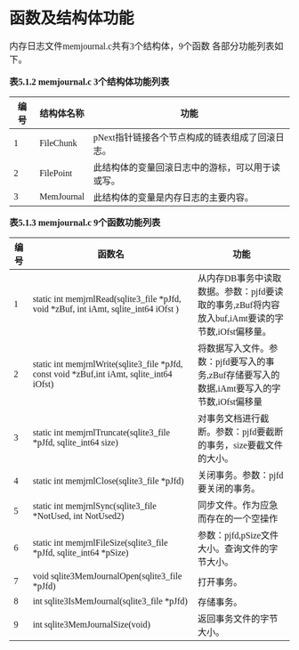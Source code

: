 # 函数及结构体功能
<font face="微软雅黑" size="3px">

内存日志文件memjournal.c共有3个结构体，9个函数
各部分功能列表如下。

**表5.1.2 memjournal.c 3个结构体功能列表**

|编号|结构体名称|功能
| -- | -- | -- |
|1|FileChunk|pNext指针链接各个节点构成的链表组成了回滚日志。
|2|FilePoint|此结构体的变量回滚日志中的游标，可以用于读或写。
|3|MemJournal|此结构体的变量是内存日志的主要内容。

**表5.1.3 memjournal.c 9个函数功能列表**

|编号|函数名|功能
| -- | -- | -- |
|1|static int memjrnlRead(sqlite3_file *pJfd, void *zBuf, int iAmt, sqlite_int64 iOfst )|从内存DB事务中读取数据。参数：pjfd要读取的事务,zBuf将内容放入buf,iAmt要读的字节数,iOfst偏移量。
|2|static int memjrnlWrite(sqlite3_file *pJfd, const void *zBuf,int iAmt, sqlite_int64 iOfst)|将数据写入文件。参数：pjfd要写入的事务,zBuf存储要写入的数据,iAmt要写入的字节数,iOfst偏移量
|3|static int memjrnlTruncate(sqlite3_file *pJfd, sqlite_int64 size)|对事务文档进行截断。参数：pjfd要截断的事务，size要截文件的大小。
|4|static int memjrnlClose(sqlite3_file *pJfd)|关闭事务。参数：pjfd要关闭的事务。
|5|static int memjrnlSync(sqlite3_file *NotUsed, int NotUsed2)|同步文件。作为应急而存在的一个空操作
|6|static int memjrnlFileSize(sqlite3_file *pJfd, sqlite_int64 *pSize)|参数：pjfd,pSize文件大小。查询文件的字节大小。
|7|void sqlite3MemJournalOpen(sqlite3_file *pJfd)|打开事务。
|8|int sqlite3IsMemJournal(sqlite3_file *pJfd)|存储事务。
|9|int sqlite3MemJournalSize(void)|返回事务文件的字节大小。

